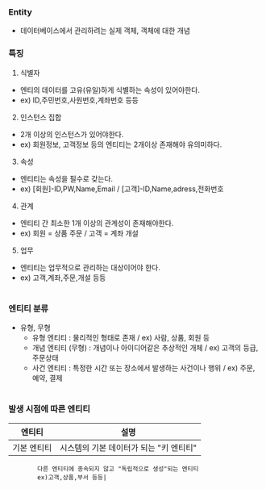 ### Entity
- 데이터베이스에서 관리하려는 실제 객체, 객체에 대한 개념  

### 특징
1. 식별자
- 엔티의 데이터를 고유(유일)하게 식별하는 속성이 있어야한다.
- ex) ID,주민번호,사원번호,계좌번호 등등
2. 인스턴스 집합
- 2개 이상의 인스턴스가 있어야한다.
- ex) 회원정보, 고객정보 등의 엔티티는 2개이상 존재해야 유의미하다.
3. 속성
- 엔티티는 속성을 필수로 갖는다.
- ex) [회원]-ID,PW,Name,Email / [고객]-ID,Name,adress,전화번호
4. 관계
- 엔티티 간 최소한 1개 이상의 관계성이 존재해야한다.
- ex) 회원 = 상품 주문 / 고객 = 계좌 개설
5. 업무
- 엔티티는 업무적으로 관리하는 대상이어야 한다.
- ex) 고객,계좌,주문,개설 등등
#
### 엔티티 분류
- 유형, 무형
  - 유형 엔티티 : 물리적인 형태로 존재 / ex) 사람, 상품, 회원 등
  - 개념 엔티티 (무형) : 개념이나 아이디어같은 추상적인 개체 / ex) 고객의 등급, 주문상태
  - 사건 엔티티 : 특정한 시간 또는 장소에서 발생하는 사건이나 행위 / ex) 주문, 예약, 결제
#
### 발생 시점에 따른 엔티티
|엔티티|설명|
|---|--------|
|기본 엔티티|시스템의 기본 데이터가 되는 "키 엔티티"
            다른 엔티티에 종속되지 않고 "독립적으로 생성"되는 엔티티
            ex)고객,상품,부서 등등|
